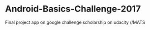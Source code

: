 # Android-Basics-Challenge-2017

Final project app on google challenge scholarship on udacity
//MATS
